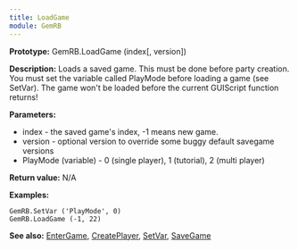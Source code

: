 ```yaml
---
title: LoadGame
module: GemRB
---
```


**Prototype:** GemRB.LoadGame (index[, version])

**Description:**
Loads a saved game. This must be done before party creation. 
You must set the variable called PlayMode before loading a game (see SetVar). 
The game won't be loaded before the current GUIScript function returns!

**Parameters:**
  * index - the saved game's index, -1 means new game.
  * version - optional version to override some buggy default savegame versions
  * PlayMode (variable) - 0 (single player), 1 (tutorial), 2 (multi player)

**Return value:** N/A

**Examples:**

    GemRB.SetVar ('PlayMode', 0)
    GemRB.LoadGame (-1, 22)

**See also:** [EnterGame](EnterGame.md), [CreatePlayer](CreatePlayer.md), [SetVar](SetVar.md), [SaveGame](SaveGame.md)

